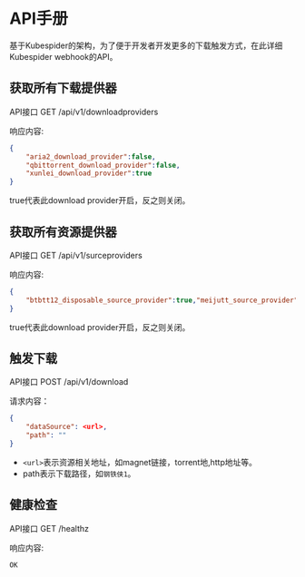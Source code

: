 # API手册
基于Kubespider的架构，为了便于开发者开发更多的下载触发方式，在此详细Kubespider webhook的API。

## 获取所有下载提供器
API接口 GET /api/v1/downloadproviders  

响应内容:
```json
{
    "aria2_download_provider":false,
    "qbittorrent_download_provider":false,
    "xunlei_download_provider":true
}
```
true代表此download provider开启，反之则关闭。

## 获取所有资源提供器
API接口 GET /api/v1/surceproviders

响应内容:
```json
{
    "btbtt12_disposable_source_provider":true,"meijutt_source_provider":true,"mikanani_source_provider":true
}
```
true代表此download provider开启，反之则关闭。

## 触发下载
API接口 POST /api/v1/download

请求内容：
```json
{
    "dataSource": <url>,
    "path": ""
}
```
* `<url>`表示资源相关地址，如magnet链接，torrent地,http地址等。
* path表示下载路径，如`钢铁侠1`。

## 健康检查
API接口 GET /healthz

响应内容:
```
OK
```
